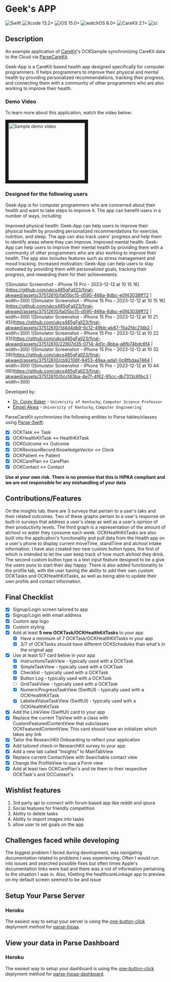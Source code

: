 <!--
Name of your final project
-->
# Geek's APP
![Swift](https://img.shields.io/badge/swift-5.5-brightgreen.svg) ![Xcode 13.2+](https://img.shields.io/badge/xcode-13.2%2B-blue.svg) ![iOS 15.0+](https://img.shields.io/badge/iOS-15.0%2B-blue.svg) ![watchOS 8.0+](https://img.shields.io/badge/watchOS-8.0%2B-blue.svg) ![CareKit 2.1+](https://img.shields.io/badge/CareKit-2.1%2B-red.svg) ![ci](https://github.com/netreconlab/CareKitSample-ParseCareKit/workflows/ci/badge.svg?branch=main)

## Description
<!--
Give a short description on what your project accomplishes and what tools is uses. Basically, what problems does it solve and why it's different from other apps in the app store.
-->
An example application of [CareKit](https://github.com/carekit-apple/CareKit)'s OCKSample synchronizing CareKit data to the Cloud via [ParseCareKit](https://github.com/netreconlab/ParseCareKit).

Geek-App is a CareKit-based health app designed specifically for computer programmers. It helps programmers to improve their physical and mental health by providing personalized recommendations, tracking their progress, and connecting them with a community of other programmers who are also working to improve their health.



### Demo Video
<!--
Add the public link to your YouTube or video posted elsewhere.
-->
To learn more about this application, watch the video below:

<a href="https://www.youtube.com/watch?feature=player_embedded&v=5tL2P1MByJI" target="_blank"><img src="http://img.youtube.com/vi/5tL2P1MByJI/0.jpg" 
alt="Sample demo video" width="240" height="180" border="10" /></a>

### Designed for the following users
<!--
Describe the types of users your app is designed for and who will benefit from your app.
-->
Geek-App is for computer programmers who are concerned about their health and want to take steps to improve it. The app can benefit users in a number of ways, including:

Improved physical health: Geek-App can help users to improve their physical health by providing personalized recommendations for exercise, nutrition, and sleep. The app can also track users' progress and help them to identify areas where they can improve.
Improved mental health: Geek-App can help users to improve their mental health by providing them with a community of other programmers who are also working to improve their health. The app also includes features such as stress management and mood tracking.
Increased motivation: Geek-App can help users to stay motivated by providing them with personalized goals, tracking their progress, and rewarding them for their achievements.
<!--
In addition, you can drop screenshots directly into your README file to add them to your README. Take these from your presentations.
-->


![Simulator Screenshot - iPhone 15 Pro - 2023-12-12 at 10 15 16](https://github.com/ukcs485gFall23/final-akwaed/assets/37512610/fa05bc15-d595-466a-8dbc-e0f43038ff72 | width=300)
![Simulator Screenshot - iPhone 15 Pro - 2023-12-12 at 10 15 16](https://github.com/ukcs485gFall23/final-akwaed/assets/37512610/fa05bc15-d595-466a-8dbc-e0f43038ff72 | width=300)
![Simulator Screenshot - iPhone 15 Pro - 2023-12-12 at 10 21 45](https://github.com/ukcs485gFall23/final-akwaed/assets/37512610/1d4d4db9-6c12-49bb-ab87-15a2fdc21db2 | width=300)
![Simulator Screenshot - iPhone 15 Pro - 2023-12-12 at 10 22 33](https://github.com/ukcs485gFall23/final-akwaed/assets/37512610/22907d35-0714-4d1c-8bba-a6fb74bdc6f4 | width=300)
![Simulator Screenshot - iPhone 15 Pro - 2023-12-12 at 10 32 28](https://github.com/ukcs485gFall23/final-akwaed/assets/37512610/cb92106f-9453-49aa-ada1-0c8fbdaa7464 | width=300)
![Simulator Screenshot - iPhone 15 Pro - 2023-12-12 at 10 44 08](https://github.com/ukcs485gFall23/final-akwaed/assets/37512610/0ccf43ba-4e7f-4f62-95cc-db7313c6fbc3 | width=300)

<!--
List all of the members who developed the project and
link to each members respective GitHub profile
-->
Developed by: 
- [Dr. Corey Baker](https://github.com/cbaker6) - `University of Kentucky`, `Computer Science Professor`
- [Elnoel Akwa](https://github.com/akwaed) - `University of Kentucky`, `Computer Engineering`

ParseCareKit synchronizes the following entities to Parse tables/classes using [Parse-Swift](https://github.com/parse-community/Parse-Swift):

- [x] OCKTask <-> Task
- [x] OCKHealthKitTask <-> HealthKitTask 
- [x] OCKOutcome <-> Outcome
- [x] OCKRevisionRecord.KnowledgeVector <-> Clock
- [x] OCKPatient <-> Patient
- [x] OCKCarePlan <-> CarePlan
- [x] OCKContact <-> Contact

**Use at your own risk. There is no promise that this is HIPAA compliant and we are not responsible for any mishandling of your data**

<!--
What features were added by you, this should be descriptions of features added from the [Code](https://uk.instructure.com/courses/2030626/assignments/11151475) and [Demo](https://uk.instructure.com/courses/2030626/assignments/11151413) parts of the final. Feel free to add any figures that may help describe a feature. Note that there should be information here about how the OCKTask/OCKHealthTask's and OCKCarePlan's you added pertain to your app.
-->
## Contributions/Features
On the insights tab, there are 3 surveys that pertain to a user's taks and their related outcomes. Two of these graphs pertain to a user's response on built-in surveys that address a user's sleep as well as a user's opinion of their productivity levels. The third graph is a representation of the amount of alchool vs water they consume each week. OCKHealthKitTasks are also built into the application's funcitonality and pull data from the Health app on a user's phone to display current moveTime, standTime and alchool intake information. I have also created two new custom button types, the first of which is intended to let the user keep track of how much alchool they drink. The second custom button type is a text input feature designed to be a give the users puns to start their day happy. There is also added functionality to the profile tab, with the user having the ability to add their own custom OCKTasks and OCKHealthKitTasks, as well as being able to update their own profile and contact information.
## Final Checklist
<!--
This is from the checkist from the final [Code](https://uk.instructure.com/courses/2030626/assignments/11151475). You should mark completed items with an x and leave non-completed items empty
-->
- [x] Signup/Login screen tailored to app
- [x] Signup/Login with email address
- [x] Custom app logo
- [x] Custom styling
- [x] Add at least **5 new OCKTask/OCKHealthKitTasks** to your app
  - [x] Have a minimum of 7 OCKTask/OCKHealthKitTasks in your app
  - [x] 3/7 of OCKTasks should have different OCKSchedules than what's in the original app
- [x] Use at least 5/7 card below in your app
  - [x] InstructionsTaskView - typically used with a OCKTask
  - [x] SimpleTaskView - typically used with a OCKTask
  - [x] Checklist - typically used with a OCKTask
  - [x] Button Log - typically used with a OCKTask
  - [ ] GridTaskView - typically used with a OCKTask
  - [x] NumericProgressTaskView (SwiftUI) - typically used with a OCKHealthKitTask
  - [x] LabeledValueTaskView (SwiftUI) - typically used with a OCKHealthKitTask
- [x] Add the LinkView (SwiftUI) card to your app
- [x] Replace the current TipView with a class with CustomFeaturedContentView that subclasses OCKFeaturedContentView. This card should have an initializer which takes any link
- [x] Tailor the ResearchKit Onboarding to reflect your application
- [x] Add tailored check-in ResearchKit survey to your app
- [x] Add a new tab called "Insights" to MainTabView
- [x] Replace current ContactView with Searchable contact view
- [x] Change the ProfileView to use a Form view
- [x] Add at least two OCKCarePlan's and tie them to their respective OCKTask's and OCContact's 

## Wishlist features
<!--
Describe at least 3 features you want to add in the future before releasing your app in the app-store
-->
1. 3rd party api to connect with forum based app like reddit and qoura
2. Social features for friendly competition
3. Ability to delete tasks
4. Ability to import images into tasks
5. allow user to set goals on the app

## Challenges faced while developing
<!--
Describe any challenges you faced with learning Swift, your baseline app, or adding features. You can describe how you overcame them.
-->
The biggest problem I faced during development, was  navigating documentation related to problems I was experiencing. Often I would run into issues and searched possible fixes but often times Apple's documentation links were bad and there was a not of information pertaining to the situation I was in. Also, tGetting the healthcareLinkage app to preview on my default screen seemed to be and issue

## Setup Your Parse Server

### Heroku
The easiest way to setup your server is using the [one-button-click](https://github.com/netreconlab/parse-hipaa#heroku) deplyment method for [parse-hipaa](https://github.com/netreconlab/parse-hipaa).


## View your data in Parse Dashboard

### Heroku
The easiest way to setup your dashboard is using the [one-button-click](https://github.com/netreconlab/parse-hipaa-dashboard#heroku) deplyment method for [parse-hipaa-dashboard](https://github.com/netreconlab/parse-hipaa-dashboard).

